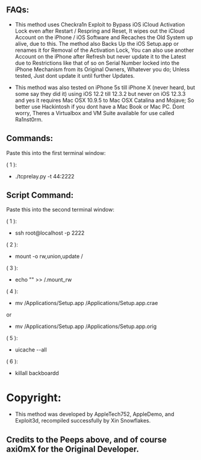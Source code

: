 ## FAQs:

* This method uses Checkra1n Exploit to Bypass iOS iCloud Activation Lock even after Restart / Respring and Reset, It wipes out the iCloud Account on the iPhone / iOS Software and Recaches the Old System up alive, due to this. The method also Backs Up the iOS Setup.app or renames it for Removal of the Activation Lock, You can also use another Account on the iPhone after Refresh but never update it to the Latest due to Restrictions like that of so on Serial Number locked into the iPhone Mechanism from its Original Owners, Whatever you do; Unless tested, Just dont update it until further Updates.

* This method was also tested on iPhone 5s till iPhone X (never heard, but some say they did it) using iOS 12.2 till 12.3.2 but never on iOS 12.3.3 and yes it requires Mac OSX 10.9.5 to Mac OSX Catalina and Mojave; So better use Hackintosh if you dont have a Mac Book or Mac PC. Dont worry, Theres a Virtualbox and VM Suite available for use called Ra1nst0rm.

## Commands:

Paste this into the first terminal window:

( 1 ):
* ./tcprelay.py -t 44:2222

## Script Command:

Paste this into the second terminal window:

( 1 ):
* ssh root@localhost -p 2222

( 2 ):
* mount -o rw,union,update /

( 3 ):
* echo "" >> /.mount_rw

( 4 ):
* mv /Applications/Setup.app /Applications/Setup.app.crae

or

* mv /Applications/Setup.app /Applications/Setup.app.orig

( 5 ):
* uicache --all

( 6 ):
* killall backboardd

# Copyright:

* This method was developed by AppleTech752, AppleDemo, and Exploit3d, recompiled successfully by Xin Snowflakes.

## Credits to the Peeps above, and of course axi0mX for the Original Developer.
